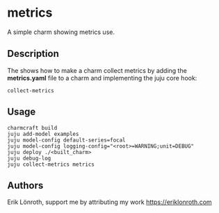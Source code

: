 # metrics
A simple charm showing metrics use.

## Description

The shows how to make a charm collect metrics by adding the **metrics.yaml** file to a charm and implementing the juju core hook:

    collect-metrics

## Usage

    charmcraft build
    juju add-model examples
    juju model-config default-series=focal
    juju model-config logging-config="<root>=WARNING;unit=DEBUG"
    juju deploy ./<built_charm>
    juju debug-log
    juju collect-metrics metrics

## Authors
Erik Lönroth, support me by attributing my work
https://eriklonroth.com